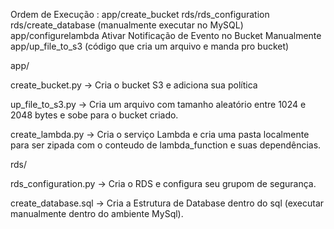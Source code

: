 Ordem de Execução :
app/create_bucket
rds/rds_configuration
rds/create_database (manualmente executar no MySQL)
app/configurelambda 
Ativar Notificação de Evento no Bucket Manualmente
app/up_file_to_s3 (código que cria um arquivo e manda pro bucket)





app/

create_bucket.py -> Cria o bucket S3 e adiciona sua política

up_file_to_s3.py -> Cria um arquivo com tamanho aleatório entre 1024 e 2048 bytes e sobe para o bucket criado.

create_lambda.py -> Cria o serviço Lambda e cria uma pasta localmente para ser zipada com o conteudo de lambda_function e suas dependências.


rds/

rds_configuration.py -> Cria o RDS e configura seu grupom de segurança.

create_database.sql -> Cria a Estrutura de Database dentro do sql (executar manualmente dentro do ambiente MySql).


